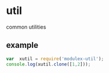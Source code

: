 # util

common utilities

## example

``` javascript
var  xutil = require('modulex-util');
console.log(xutil.clone([1,2]));
```